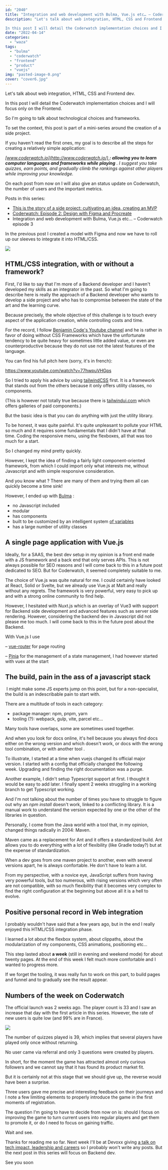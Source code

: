 ```yaml
---
id: "2040"
title: "Integration and web development with Bulma, Vue.js etc… – Coderwatch episode 3"
description: "Let's talk about web integration, HTML, CSS and Frontend dev. 

In this post I will detail the Coderwatch implementation choices and I will focus only..."
date: "2022-04-14"
categories: 
  - "waza"
tags: 
  - "bulma"
  - "coderwatch"
  - "frontend"
  - "product"
  - "vuejs"
img: "pasted-image-0.png"
cover: "cover6.jpg"
---
```


Let's talk about web integration, HTML, CSS and Frontend dev. 

In this post I will detail the Coderwatch implementation choices and I will focus only on the Frontend. 

So I'm going to talk about technological choices and frameworks. 

To set the context, this post is part of a mini-series around the creation of a side project. 

If you haven't read the first ones, my goal is to describe all the steps for creating a relatively simple application:

_[www.coderwatch.io](http://www.coderwatch.io/) **: allowing you to learn computer languages ​​and frameworks while playing** . I suggest you take quizzes, earn points, and gradually climb the rankings against other players while improving your knowledge._

On each post from now on I will also give an status update on Coderwatch, the number of users and the important metrics. 

Posts in this series:

- [This is the story of a side project: cultivating an idea, creating an MVP](https://eventuallycoding.com/2022/04/04/this-is-the-story-of-a-side-project/)
- [Coderwatch: Episode 2: Design with Figma and Procreate](https://eventuallycoding.com/2022/04/08/coderwatch-episode-2-design-with-figma-and-procreate/)
- Integration and web development with Bulma, Vue.js etc… – Coderwatch episode 3

In the previous post I created a model with Figma and now we have to roll up our sleeves to integrate it into HTML/CSS. 

[![](/images/pasted-image-0.png)](https://translate.google.com/website?sl=fr&tl=en&hl=fr&client=webapp&u=https://i0.wp.com/eventuallycoding.com/wp-content/uploads/2022/04/pasted-image-0.png?ssl%3D1)

## HTML/CSS integration, with or without a framework?

First, I'd like to say that I'm more of a Backend developer and I haven't developed my skills as an integrator in the past. So what I'm going to describe here is really the approach of a Backend developer who wants to develop a side project and who has to compromise between the state of the art and the learning curve.

Because precisely, the whole objective of this challenge is to touch every aspect of the application creation, while controlling costs and time. 

For the record, I follow [Benjamin Code's Youtube channel](https://www.youtube.com/c/BenjaminCode?app=desktop) and he is rather in favor of doing without CSS Frameworks which have the unfortunate tendency to be quite heavy for sometimes little added value, or even are counterproductive because they do not use not the latest features of the language. 

You can find his full pitch here (sorry, it's in french): 

https://www.youtube.com/watch?v=77hwpuVHGps

So I tried to apply his advice by using [tailwindCSS](https://tailwindcss.com/) first. It is a framework that stands out from the others because it only offers utility classes, no components. 

(This is however not totally true because there is [tailwindui.com](http://tailwindui.com) which offers galleries of paid components.) 

But the basic idea is that you can do anything with just the utility library.

To be honest, it was quite painful. It's quite unpleasant to pollute your HTML so much and it requires some fundamentals that I didn't have at that time. Coding the responsive menu, using the flexboxes, all that was too much for a start. 

So I changed my mind pretty quickly.

However, I kept the idea of ​​finding a fairly light component-oriented framework, from which I could import only what interests me, without Javascript and with simple responsive consideration.

And you know what ? There are many of them and trying them all can quickly become a time sink!

However, I ended up with [Bulma](https://bulma.io/) :

- no Javascript included
- modular
- has components
- built to be customized by an intelligent system [of variables](https://bulma.io/documentation/customize/variables/)
- has a large number of utility classes

## A single page application with Vue.js

Ideally, for a SAAS, the best dev setup in my opinion is a front end made with a JS framework and a back end that only serves APIs. This is not always possible for SEO reasons and I will come back to this in a future post dedicated to SEO. But for Coderwatch, it seemed completely suitable to me.

The choice of Vue.js was quite natural for me. I could certainly have looked at React, Solid or Svelte, but we already use Vue.js at Malt and really without any regrets. The framework is very powerful, very easy to pick up and with a strong online community to find help.

However, I hesitated with Nuxt.js which is an overlay of Vue3 with support for Backend side development and advanced features such as server side rendering. However, considering the backend dev in Javascript did not please me too much. I will come back to this in the future post about the Backend.

With Vue.js I use

– [vue-router](https://router.vuejs.org/) for page routing

– [Pinia](https://pinia.vuejs.org/) for the management of a state management, I had however started with vuex at the start

## The build, pain in the ass of a javascript stack

 I might make some JS experts jump on this point, but for a non-specialist, the build is an indescribable pain to start with.

There are a multitude of tools in each category:

- package manager: npm, pnpm, yarn
- tooling (?): webpack, gulp, vite, parcel etc…

Many tools have overlaps, some are sometimes used together. 

And when you look for docs online, it's hell because you always find docs either on the wrong version and which doesn't work, or docs with the wrong tool combination, or with another tool . 

To illustrate, I started at a time when vuejs changed its official major version. I started with a config that officially changed the following week. Upgrading and finding the right documentation was a purge.

Another example, I didn't setup Typescript support at first. I thought it would be easy to add later. I finally spent 2 weeks struggling in a working branch to get Typescript working.

And I'm not talking about the number of times you have to struggle to figure out why an _npm install_ doesn't work, linked to a conflicting library. It is a manual work to understand the version expected by one or the other of the libraries in question.

Personally, I come from the Java world with a tool that, in my opinion, changed things radically in 2004: Maven.

Maven came as a replacement for Ant and it offers a standardized build. Ant allows you to do everything with a lot of flexibility (like Gradle today?) but at the expense of standardization.

When a dev goes from one maven project to another, even with several versions apart, he is always confortable. He don't have to learn a lot. 

From my perspective, with a novice eye, JavaScript suffers from having very powerful tools, but too numerous, with rising versions which very often are not compatible, with so much flexibility that it becomes very complex to find the right configuration at the beginning but above all it is a hell to evolve.

## Positive personal record in Web integration

I probably wouldn't have said that a few years ago, but in the end I really enjoyed this HTML/CSS integration phase.

I learned a lot about the flexbox system, about clippaths, about the modularization of my components, CSS animations, positioning etc… 

This step lasted about **a week** (still in evening and weekend mode) for about twenty pages. At the end of this week I felt much more comfortable and I wanted to progress more. 

If we forget the tooling, it was really fun to work on this part, to build pages and funnel and to gradually see the result appear.

## Numbers of the week on Coderwatch

The official launch was 2 weeks ago. The player count is 33 and I saw an increase that day with the first article in this series. However, the rate of new users is quite low (and 99% are in France).

[![](/images/pasted-image-0-8.png)](https://translate.google.com/website?sl=fr&tl=en&hl=fr&client=webapp&u=https://i0.wp.com/eventuallycoding.com/wp-content/uploads/2022/04/pasted-image-0-8.png?ssl%3D1)

The number of quizzes played is 39, which implies that several players have played only once without returning. 

No user came via referral and only 3 questions were created by players.

In short, for the moment the game has attracted almost only curious followers and we cannot say that it has found its product market fit. 

But it is certainly not at this stage that we should give up, the reverse would have been a surprise. 

Three users gave me precise and interesting feedback on their journeys and I note a few limiting elements to properly introduce the game in the first moments of registration. 

The question I'm going to have to decide from now on is: should I focus on improving the game to turn current users into regular players and get them to promote it, or do I need to focus on gaining traffic. 

Wait and see.

Thanks for reading me so far. Next week I'll be at Devoxx giving [a talk on tech impact, leadership and careers](https://cfp.devoxx.fr/2022/talk/TBG-5289/Developp(eur%7Ceuse)_Senior_avec_6_ans_d%E2%80%99experience,_et_apres_%3F) so I probably won't write any posts. But the next post in this series will focus on Backend dev.

See you soon
